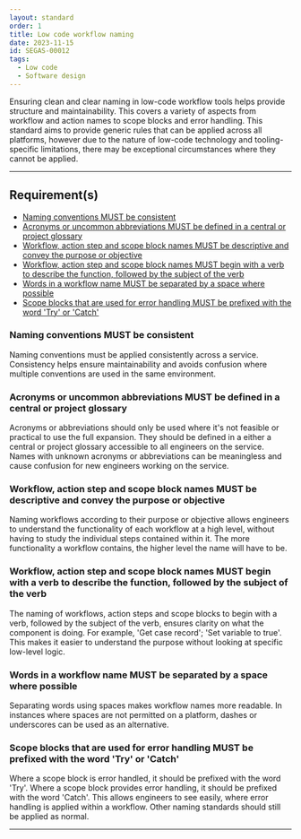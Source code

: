 ```yaml
---
layout: standard
order: 1
title: Low code workflow naming
date: 2023-11-15 
id: SEGAS-00012 
tags:
  - Low code
  - Software design
---
```


Ensuring clean and clear naming in low-code workflow tools helps provide structure and maintainability. This covers a variety of aspects from workflow and action names to scope blocks and error handling. This standard aims to provide generic rules that can be applied across all platforms, however due to the nature of low-code technology and tooling-specific limitations, there may be exceptional circumstances where they cannot be applied.

---

## Requirement(s)

- [Naming conventions MUST be consistent](#naming-conventions-must-be-consistent)
- [Acronyms or uncommon abbreviations MUST be defined in a central or project glossary](#acronyms-or-uncommon-abbreviations-must-be-defined-in-a-central-or-project-glossary)
- [Workflow, action step and scope block names MUST be descriptive and convey the purpose or objective](#workflow%2C-action-step-and-scope-block-names-must-be-descriptive-and-convey-the-purpose-or-objective)
- [Workflow, action step and scope block names MUST begin with a verb to describe the function, followed by the subject of the verb](#workflow%2C-action-step-and-scope-block-names-must-begin-with-a-verb-to-describe-the-function%2C-followed-by-the-subject-of-the-verb)
- [Words in a workflow name MUST be separated by a space where possible](#words-in-a-workflow-name-must-be-separated-by-a-space-where-possible)
- [Scope blocks that are used for error handling MUST be prefixed with the word 'Try' or 'Catch'](#scope-blocks-that-are-used-for-error-handling-must-be-prefixed-with-the-word-%E2%80%98try%E2%80%99-or-%E2%80%98catch%E2%80%99)

### Naming conventions MUST be consistent

Naming conventions must be applied consistently across a service. Consistency helps ensure maintainability and avoids confusion where multiple conventions are used in the same environment.

### Acronyms or uncommon abbreviations MUST be defined in a central or project glossary

Acronyms or abbreviations should only be used where it's not feasible or practical to use the full expansion. They should be defined in a either a central or project glossary accessible to all engineers on the service. Names with unknown acronyms or abbreviations can be meaningless and cause confusion for new engineers working on the service.

### Workflow, action step and scope block names MUST be descriptive and convey the purpose or objective

Naming workflows according to their purpose or objective allows engineers to understand the functionality of each workflow at a high level, without having to study the individual steps contained within it. The more functionality a workflow contains, the higher level the name will have to be.

### Workflow, action step and scope block names MUST begin with a verb to describe the function, followed by the subject of the verb

The naming of workflows, action steps and scope blocks to begin with a verb, followed by the subject of the verb, ensures clarity on what the component is doing. For example, 'Get case record'; 'Set variable to true'. This makes it easier to understand the purpose without looking at specific low-level logic.

### Words in a workflow name MUST be separated by a space where possible

Separating words using spaces makes workflow names more readable. In instances where spaces are not permitted on a platform, dashes or underscores can be used as an alternative. 

### Scope blocks that are used for error handling MUST be prefixed with the word 'Try' or 'Catch'

Where a scope block is error handled, it should be prefixed with the word 'Try'. Where a scope block provides error handling, it should be prefixed with the word 'Catch'. This allows engineers to see easily, where error handling is applied within a workflow. Other naming standards should still be applied as normal.

---
